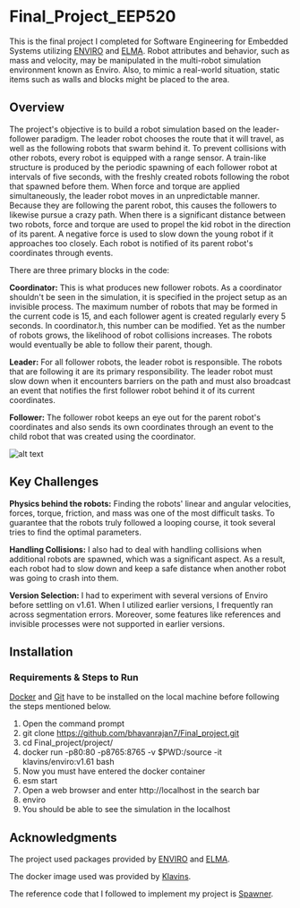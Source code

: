# Final_Project_EEP520

This is the final project I completed for Software Engineering for Embedded Systems utilizing [ENVIRO](https://github.com/klavinslab/enviro/) and [ELMA](https://github.com/klavinslab/elma). Robot attributes and behavior, such as mass and velocity, may be manipulated in the multi-robot simulation environment known as Enviro. Also, to mimic a real-world situation, static items such as walls and blocks might be placed to the area.

## Overview

The project's objective is to build a robot simulation based on the leader-follower paradigm. The leader robot chooses the route that it will travel, as well as the following robots that swarm behind it. To prevent collisions with other robots, every robot is equipped with a range sensor. A train-like structure is produced by the periodic spawning of each follower robot at intervals of five seconds, with the freshly created robots following the robot that spawned before them. When force and torque are applied simultaneously, the leader robot moves in an unpredictable manner. Because they are following the parent robot, this causes the followers to likewise pursue a crazy path. When there is a significant distance between two robots, force and torque are used to propel the kid robot in the direction of its parent. A negative force is used to slow down the young robot if it approaches too closely. Each robot is notified of its parent robot's coordinates through events.

There are three primary blocks in the code:

**Coordinator:**
This is what produces new follower robots. As a coordinator shouldn't be seen in the simulation, it is specified in the project setup as an invisible process. The maximum number of robots that may be formed in the current code is 15, and each follower agent is created regularly every 5 seconds. In coordinator.h, this number can be modified. Yet as the number of robots grows, the likelihood of robot collisions increases. The robots would eventually be able to follow their parent, though.

**Leader:**
For all follower robots, the leader robot is responsible. The robots that are following it are its primary responsibility. The leader robot must slow down when it encounters barriers on the path and must also broadcast an event that notifies the first follower robot behind it of its current coordinates.

**Follower:**
The follower robot keeps an eye out for the parent robot's coordinates and also sends its own coordinates through an event to the child robot that was created using the coordinator.

![alt text](https://github.com/bhavanrajan7/Final_project/blob/main/gif/Final_project.gif)

## Key Challenges

**Physics behind the robots:**
Finding the robots' linear and angular velocities, forces, torque, friction, and mass was one of the most difficult tasks. To guarantee that the robots truly followed a looping course, it took several tries to find the optimal parameters.

**Handling Collisions:**
I also had to deal with handling collisions when additional robots are spawned, which was a significant aspect. As a result, each robot had to slow down and keep a safe distance when another robot was going to crash into them.

**Version Selection:**
I had to experiment with several versions of Enviro before settling on v1.61. When I utilized earlier versions, I frequently ran across segmentation errors. Moreover, some features like references and invisible processes were not supported in earlier versions.

## Installation

### Requirements & Steps to Run

[Docker](https://docs.docker.com/get-docker/) and [Git](https://git-scm.com/) have to be installed on the local machine before following the steps mentioned below.

1. Open the command prompt
2. git clone https://github.com/bhavanrajan7/Final_project.git
3. cd Final_project/project/
4. docker run -p80:80 -p8765:8765 -v $PWD:/source -it klavins/enviro:v1.61 bash
5. Now you must have entered the docker container
6. esm start
7. Open a web browser and enter http://localhost in the search bar
8. enviro
9. You should be able to see the simulation in the localhost

## Acknowledgments

The project used packages provided by [ENVIRO](https://github.com/klavinslab/enviro/) and [ELMA](https://github.com/klavinslab/elma).

The docker image used was provided by [Klavins](https://github.com/klavinslab).

The reference code that I followed to implement my project is [Spawner](https://github.com/klavinslab/enviro/tree/master/examples/spawner/).
